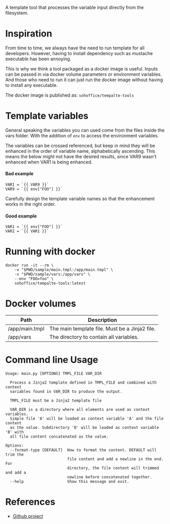 A template tool that processes the variable input directly from the filesystem.

Inspiration
===========

From time to time, we always have the need to run template for all developers. 
However, having to install dependency such as mustache executable has been annoying.

This is why we think a tool packaged as a docker image is useful. Inputs can be passed
in via docker volume parameters or environment variables. And those who need to run it 
can just run the docker image without having to install any executable.

The docker image is published as: `sohoffice/tempalte-tools`

Template variables
==================

General speaking the variables you can used come from the files inside the vars folder.
With the addition of `env` to access the environment variables.

The variables can be crossed referenced, but keep in mind they will be enhanced in the 
order of variable name, alphabetically ascending. This means the below might not have
the desired results, since VAR9 wasn't enhanced when VAR1 is being enhanced.

#### Bad example

```
VAR1 = `{{ VAR9 }}`
VAR9 = `{{ env["FOO"] }}`
```

Carefully design the template variable names so that the enhancement works in the right 
order.

#### Good example

```
VAR1 = `{{ env["FOO"] }}`
VAR2 = `{{ VAR1 }}`
```

Running with docker
===================

```
docker run -it --rm \
    -v "$PWD/sample/main.tmpl:/app/main.tmpl" \
    -v "$PWD/sample/vars:/app/vars" \
    --env "FOO=foo" \
    sohoffice/tempalte-tools:latest
```

Docker volumes
==============

| Path           | Description                                    |
|----------------|------------------------------------------------|
| /app/main.tmpl | The main template file. Must be a Jinja2 file. |
| /app/vars      | The directory to contain all variables.        |

Command line Usage
==================

```
Usage: main.py [OPTIONS] TMPL_FILE VAR_DIR

  Process a Jinja2 template defined in TMPL_FILE and combined with context
  variables found in VAR_DIR to produce the output.

  TMPL_FILE must be a Jinja2 template file

  VAR_DIR is a directory where all elements are used as context variables.
  Simple file 'A' will be loaded as context variable 'A' and the file content
  as the value. Subdirectory 'B' will be loaded as context variable 'B' with
  all file content concatenated as the value.

Options:
  --format-type [DEFAULT]  How to format the content. DEFAULT will trim the
                           file content and add a newline in the end. For
                           directory, the file content will trimmed and add a
                           newline before concatenated together.
  --help                   Show this message and exit.

```

References
==========

- [Github project](https://github.com/sohoffice/sohoffice-template-tools)
